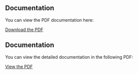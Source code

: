 ## Documentation

You can view the PDF documentation here:

[Download the PDF](https://github.com/ChamathDilshanC/Assigment-03-ITS1119/blob/main/03%20(1).pdf)

## Documentation

You can view the detailed documentation in the following PDF:

[View the PDF](https://github.com/ChamathDilshanC/Assigment-03-ITS1119/blob/main/03%20(1).pdf)



